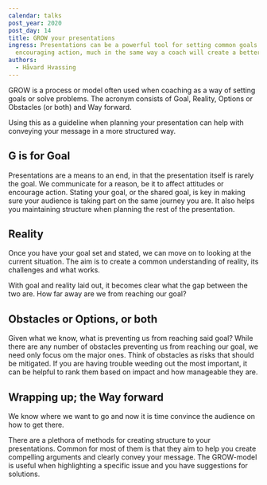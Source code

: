```yaml
---
calendar: talks
post_year: 2020
post_day: 14
title: GROW your presentations
ingress: Presentations can be a powerful tool for setting common goals and
  encouraging action, much in the same way a coach will create a better team.
authors:
  - Håvard Hvassing
---
```

GROW is a process or model often used when coaching as a way of setting goals or solve problems. The acronym consists of Goal, Reality, Options or Obstacles (or both) and Way forward. 

Using this as a guideline when planning your presentation can help with conveying your message in a more structured way.

## G is for Goal

Presentations are a means to an end, in that the presentation itself is rarely the goal. We communicate for a reason, be it to affect attitudes or encourage action. Stating your goal, or the shared goal, is key in making sure your audience is taking part on the same journey you are. It also helps you maintaining structure when planning the rest of the presentation. 

## Reality

Once you have your goal set and stated, we can move on to looking at the current situation. The aim is to create a common understanding of reality, its challenges and what works. 

With goal and reality laid out, it becomes clear what the gap between the two are. How far away are we from reaching our goal? 

## Obstacles or Options, or both

Given what we know, what is preventing us from reaching said goal? 
While there are any number of obstacles preventing us from reaching our goal, we need only focus om the major ones. Think of obstacles as risks that should be mitigated. If you are having trouble weeding out the most important, it can be helpful to rank them based on impact and how manageable they are. 

## Wrapping up; the Way forward

We know where we want to go and now it is time convince the audience on how to get there. 

There are a plethora of methods for creating structure to your presentations. Common for most of them is that they aim to help you create compelling arguments and clearly convey your message. The GROW-model is useful when highlighting a specific issue and you have suggestions for solutions.